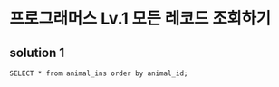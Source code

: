 ﻿# 프로그래머스 Lv.1 모든 레코드 조회하기

## solution 1

```mysql
SELECT * from animal_ins order by animal_id;
```